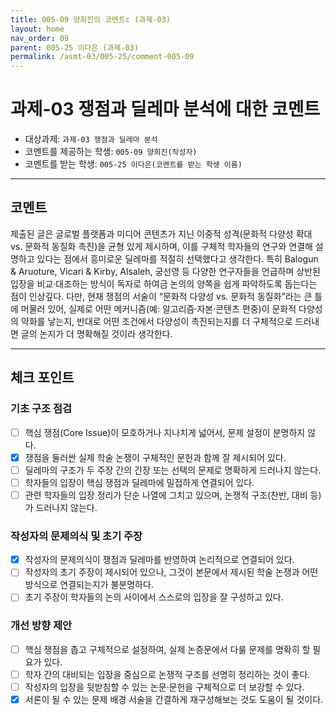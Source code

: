 ```yaml
---
title: 005-09 양희진의 코멘트c (과제-03) 
layout: home
nav_order: 09
parent: 005-25 이다은 (과제-03)
permalink: /asmt-03/005-25/comment-005-09
---
```


# 과제-03 쟁점과 딜레마 분석에 대한 코멘트

- 대상과제: `과제-03 쟁점과 딜레마 분석`
- 코멘트를 제공하는 학생: `005-09 양희진(작성자)` 
- 코멘트를 받는 학생: `005-25 이다은(코멘트를 받는 학생 이름)` 

---

## 코멘트

 제출된 글은 글로벌 플랫폼과 미디어 콘텐츠가 지닌 이중적 성격(문화적 다양성 확대 vs. 문화적 동질화 촉진)을 균형 있게 제시하며, 이를 구체적 학자들의 연구와 연결해 설명하고 있다는 점에서 흥미로운 딜레마를 적절히 선택했다고 생각한다. 특히 Balogun & Aruoture, Vicari & Kirby, Alsaleh, 궁선영 등 다양한 연구자들을 언급하며 상반된 입장을 비교·대조하는 방식이 독자로 하여금 논의의 양쪽을 쉽게 파악하도록 돕는다는 점이 인상깊다. 다만, 현재 쟁점의 서술이 “문화적 다양성 vs. 문화적 동질화”라는 큰 틀에 머물러 있어, 실제로 어떤 메커니즘(예: 알고리즘·자본·콘텐츠 편중)이 문화적 다양성의 약화를 낳는지, 반대로 어떤 조건에서 다양성이 촉진되는지를 더 구체적으로 드러내면 글의 논지가 더 명확해질 것이라 생각한다.

 ---

## 체크 포인트

### **기초 구조 점검**
- [ ] 핵심 쟁점(Core Issue)이 모호하거나 지나치게 넓어서, 문제 설정이 분명하지 않다.
- [x] 쟁점을 둘러싼 실제 학술 논쟁이 구체적인 문헌과 함께 잘 제시되어 있다.
- [ ] 딜레마의 구조가 두 주장 간의 긴장 또는 선택의 문제로 명확하게 드러나지 않는다.
- [ ] 학자들의 입장이 핵심 쟁점과 딜레마에 밀접하게 연결되어 있다.
- [ ] 관련 학자들의 입장 정리가 단순 나열에 그치고 있으며, 논쟁적 구조(찬반, 대비 등)가 드러나지 않는다.

### **작성자의 문제의식 및 초기 주장**
- [x] 작성자의 문제의식이 쟁점과 딜레마를 반영하여 논리적으로 연결되어 있다.
- [ ] 작성자의 초기 주장이 제시되어 있으나, 그것이 본문에서 제시된 학술 논쟁과 어떤 방식으로 연결되는지가 불분명하다.
- [ ] 초기 주장이 학자들의 논의 사이에서 스스로의 입장을 잘 구성하고 있다.

### **개선 방향 제안**
- [ ] 핵심 쟁점을 좁고 구체적으로 설정하여, 실제 논증문에서 다룰 문제를 명확히 할 필요가 있다.
- [ ] 학자 간의 대비되는 입장을 중심으로 논쟁적 구조를 선명히 정리하는 것이 좋다.
- [ ] 작성자의 입장을 뒷받침할 수 있는 논문·문헌을 구체적으로 더 보강할 수 있다.
- [x] 서론이 될 수 있는 문제 배경 서술을 간결하게 재구성해보는 것도 도움이 될 것이다.
